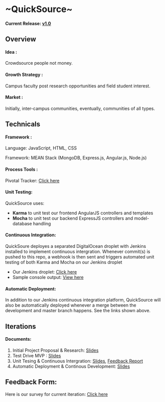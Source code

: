 # ~QuickSource~
#### Current Release: [v1.0](https://github.com/CS370-soft-eng-practicum/QuickSource/releases/tag/1.0)

## Overview
#### Idea : 
Crowdsource people not money. 

#### Growth Strategy :
Campus faculty post research opportunities and field student interest.

#### Market :
Initially, inter-campus communities,
eventually, communities of all types. 

## Technicals
#### Framework :
Language: JavaScript, HTML, CSS

Framework: MEAN Stack (MongoDB, Express.js, Angular.js, Node.js)

#### Process Tools :
  
Pivotal Tracker:
[Click here](https://www.pivotaltracker.com/n/projects/1276086)

#### Unit Testing:
QuickSource uses:

- **Karma** to unit test our frontend AngularJS controllers and templates 
- **Mocha** to unit test our backend ExpressJS controllers and model-database handling

#### Continuous Integration:
QuickSoure deployes a separated DigitalOcean droplet with Jenkins installed to implement continuous intergration. Whenever commit(s) is pushed to this repo, a webhook is then sent and triggers automated unit testing of both Karma and Mocha on our Jenkins droplet

- Our Jenkins droplet: [Click here](http://45.55.134.189:8080/)
- Sample console output: [View here](https://www.dropbox.com/s/5a4wq5lve83pi5k/Jenkin%20Continuous%20Intergration%20Console%20Output.txt?dl=0)

#### Automatic Deployment:

In addition to our Jenkins continuous integration platform, QuickSource will also be automatically deployed whenever a merge between the development and master branch happens. See the links shown above.

## Iterations

#### Documents:
1. Initial Project Proposal & Research: [Slides](https://d1b10bmlvqabco.cloudfront.net/attach/i4uq9at93sz401/hzag30i2dmv63a/i6mlmfzsnslx/First_Pitch.pdf)
2. Test Drive MVP : [Slides](https://d1b10bmlvqabco.cloudfront.net/attach/i4uq9at93sz401/hzag30i2dmv63a/i7gkax1hu6vi/Second_Pitch.pdf)
3. Unit Tesing & Continuous Intergration: [Slides](https://d1b10bmlvqabco.cloudfront.net/attach/i4uq9at93sz401/hzag30i2dmv63a/i80enyxitmci/Third_Pitch.pdf), [Feedback Report](https://d1b10bmlvqabco.cloudfront.net/attach/i4uq9at93sz401/hzag30i2dmv63a/i80eo8x2d0ot/FeedbackReport.pdf)
4. Automatic Deployment & Continous Development: [Slides](https://github.com/CS370-soft-eng-practicum/QuickSource/blob/master/business/FinalPitch.pdf)

## Feedback Form:
Here is our survey for current iteration: [Click here](https://docs.google.com/forms/d/1WqWU-sW1mSOX9iyyjRbsFz8hunRXNYDnBxgAigczrGU/viewform) 
